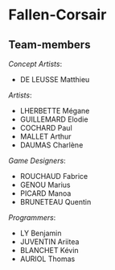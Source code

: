 # Fallen-Corsair

## Team-members

*Concept Artists*:
- DE LEUSSE Matthieu

*Artists*:
- LHERBETTE Mégane
- GUILLEMARD Elodie
- COCHARD Paul
- MALLET Arthur
- DAUMAS Charlène

*Game Designers*:
- ROUCHAUD Fabrice
- GENOU Marius
- PICARD Manoa
- BRUNETEAU Quentin

*Programmers*:
- LY Benjamin
- JUVENTIN Ariitea
- BLANCHET Kévin
- AURIOL Thomas

